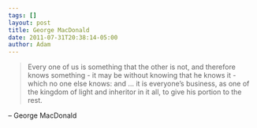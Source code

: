 ```yaml
---
tags: []
layout: post
title: George MacDonald
date: 2011-07-31T20:38:14-05:00
author: Adam
---
```


> Every one of us is something that the other is not, and therefore knows something - it may be without knowing that he knows it - which no one else knows: and … it is everyone’s business, as one of the kingdom of light and inheritor in it all, to give his portion to the rest.

– George MacDonald
